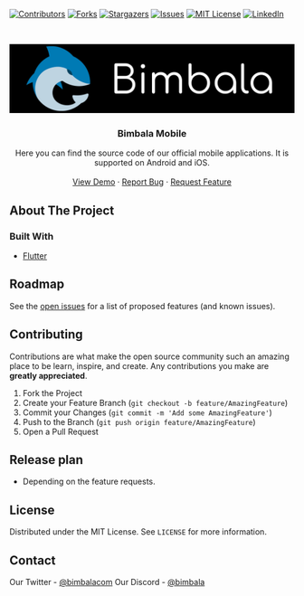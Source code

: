 <!--
*** Thanks for checking out this README Template. If you have a suggestion that would
*** make this better, please fork the repo and create a pull request or simply open
*** an issue with the tag "enhancement".
*** Thanks again! Now go create something AMAZING! :D
***
***
***
*** To avoid retyping too much info. Do a search and replace for the following:
*** github_username, repo, twitter_handle, email
-->





<!-- PROJECT SHIELDS -->
<!--
*** I'm using markdown "reference style" links for readability.
*** Reference links are enclosed in brackets [ ] instead of parentheses ( ).
*** See the bottom of this document for the declaration of the reference variables
*** for contributors-url, forks-url, etc. This is an optional, concise syntax you may use.
*** https://www.markdownguide.org/basic-syntax/#reference-style-links
-->
[![Contributors][contributors-shield]][contributors-url]
[![Forks][forks-shield]][forks-url]
[![Stargazers][stars-shield]][stars-url]
[![Issues][issues-shield]][issues-url]
[![MIT License][license-shield]][license-url]
[![LinkedIn][linkedin-shield]][linkedin-url]



<!-- PROJECT LOGO -->
<br />
<p align="center">
  <a href="https://github.com/Bimbalacom/Mobile">
    <img src=".github/img/bimbalaLogo.png" alt="Bimbala mascot/logo" width="800">
  </a>

  <h3 align="center">Bimbala Mobile</h3>

  <p align="center">
    Here you can find the source code of our official mobile applications. It is supported on Android and iOS.
    <br />
    <br />
    <a href="#">View Demo</a>
    ·
    <a href="https://github.com/Bimbalacom/Mobile/issues/new?assignees=&labels=bug&template=bug_report.md&title=">Report Bug</a>
    ·
    <a href="https://github.com/Bimbalacom/Mobile/issues/new?assignees=&labels=enhancement&template=feature_request.md&title=">Request Feature</a>
  </p>
</p>



<!-- TABLE OF CONTENTS -->
<!-- 
## Table of Contents

- [Table of Contents](#table-of-contents)
- [About The Project](#about-the-project)
  - [Built With](#built-with)
- [Roadmap](#roadmap)
- [Contributing](#contributing)
- [Release plan of the website](#release-plan-of-the-website)
- [License](#license)
- [Contact](#contact)
-->


<!-- ABOUT THE PROJECT -->
## About The Project

### Built With

* [Flutter](https://docs.flutter.dev/deployment/android)


<!-- ROADMAP -->
## Roadmap

See the [open issues](https://github.com/Bimbalacom/Mobile/issues) for a list of proposed features (and known issues).



<!-- CONTRIBUTING -->
## Contributing

Contributions are what make the open source community such an amazing place to be learn, inspire, and create. Any contributions you make are **greatly appreciated**.

1. Fork the Project
2. Create your Feature Branch (`git checkout -b feature/AmazingFeature`)
3. Commit your Changes (`git commit -m 'Add some AmazingFeature'`)
4. Push to the Branch (`git push origin feature/AmazingFeature`)
5. Open a Pull Request

<!-- RELEASE PLAN OF THE WEBSITE-->
## Release plan

- Depending on the feature requests.

<!-- LICENSE -->
## License

Distributed under the MIT License. See `LICENSE` for more information.



<!-- CONTACT -->
## Contact

Our Twitter - [@bimbalacom](https://twitter.com/bimbalacom)
Our Discord - [@bimbala](https://bimbala.com/discord)




<!-- MARKDOWN LINKS & IMAGES -->
<!-- https://www.markdownguide.org/basic-syntax/#reference-style-links -->
[contributors-shield]: https://img.shields.io/github/contributors/Bimbalacom/Mobile.svg?style=flat-square
[contributors-url]: https://github.com/Bimbalacom/Mobile/graphs/contributors
[forks-shield]: https://img.shields.io/github/forks/Bimbalacom/Mobile.svg?style=flat-square
[forks-url]: https://github.com/Bimbalacom/Mobile/network/members
[stars-shield]: https://img.shields.io/github/stars/Bimbalacom/Mobile.svg?style=flat-square
[stars-url]: https://github.com/Bimbalacom/Mobile/stargazers
[issues-shield]: https://img.shields.io/github/issues/Bimbalacom/Mobile.svg?style=flat-square
[issues-url]: https://github.com/Bimbalacom/Mobile/issues
[license-shield]: https://img.shields.io/github/license/Bimbalacom/Mobile.svg?style=flat-square
[license-url]: https://github.com/Bimbalacom/Mobile/blob/master/LICENSE
[linkedin-shield]: https://img.shields.io/badge/-LinkedIn-black.svg?style=flat-square&logo=linkedin&colorB=555
[linkedin-url]: https://www.linkedin.com/company/bimbala/
[product-screenshot]: .github/img/demo.png
